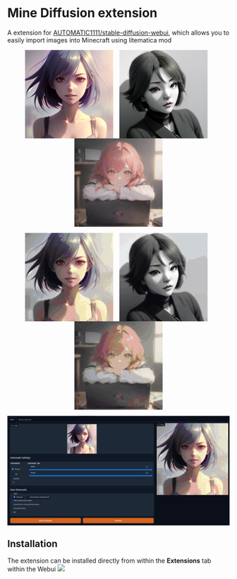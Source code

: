 # Mine Diffusion extension

A extension for [AUTOMATIC1111/stable-diffusion-webui](https://github.com/AUTOMATIC1111/stable-diffusion-webui), which allows you to easily import images into Minecraft using litematica mod

<p align="center">
    <img src="README_images/1_1.png" valign="middle" style="height:200px;margin-right:10px"/>
    <img src="README_images/2_1.png" valign="middle" style="height:200px;margin-right:10px"/>
    <img src="README_images/3_1.png" valign="middle" style="height:200px"/>
</p>
<p align="center">
    <img src="README_images/1_2.png" valign="middle" style="height:200px;margin-right:10px"/>
    <img src="README_images/2_2.png" valign="middle" style="height:200px;margin-right:10px"/>
    <img src="README_images/3_2.png" valign="middle" style="height:200px"/>
</p>
<p align="center">
    <img src="README_images/main.png" valign="middle" style="width:630px;"/>
</p>

## Installation

The extension can be installed directly from within the **Extensions** tab within the Webui
<img src="images/installation.png"/>